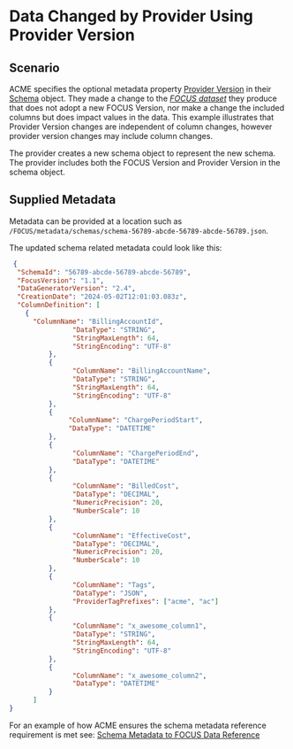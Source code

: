 # Data Changed by Provider Using Provider Version

## Scenario

ACME specifies the optional metadata property [Provider Version](#providerversion) in their [Schema](#schema) object. They made a change to the [*FOCUS dataset*](#glossary:FOCUS-dataset) they produce that does not adopt a new FOCUS Version, nor make a change the included columns but does impact values in the data. This example illustrates that Provider Version changes are independent of column changes, however provider version changes may include column changes.

The provider creates a new schema object to represent the new schema. The provider includes both the FOCUS Version and Provider Version in the schema object.

## Supplied Metadata

Metadata can be provided at a location such as `/FOCUS/metadata/schemas/schema-56789-abcde-56789-abcde-56789.json`.

The updated schema related metadata could look like this:

```json
 {
  "SchemaId": "56789-abcde-56789-abcde-56789",
  "FocusVersion": "1.1",
  "DataGeneratorVersion": "2.4",
  "CreationDate": "2024-05-02T12:01:03.083z",
  "ColumnDefinition": [
    {
      "ColumnName": "BillingAccountId",
                "DataType": "STRING",
                "StringMaxLength": 64,
                "StringEncoding": "UTF-8"
          },
          {
                "ColumnName": "BillingAccountName",
                "DataType": "STRING",
                "StringMaxLength": 64,
                "StringEncoding": "UTF-8"
          },
          {
               "ColumnName": "ChargePeriodStart",
               "DataType": "DATETIME"
          },
          {
                "ColumnName": "ChargePeriodEnd",
                "DataType": "DATETIME"
          },
          {
                "ColumnName": "BilledCost",
                "DataType": "DECIMAL",
                "NumericPrecision": 20,
                "NumberScale": 10
          },
          {
                "ColumnName": "EffectiveCost",
                "DataType": "DECIMAL",
                "NumericPrecision": 20,
                "NumberScale": 10
          },
          {
                "ColumnName": "Tags",
                "DataType": "JSON",
                "ProviderTagPrefixes": ["acme", "ac"]
          },
          {
                "ColumnName": "x_awesome_column1",
                "DataType": "STRING",
                "StringMaxLength": 64,
                "StringEncoding": "UTF-8"
          },
          {
                "ColumnName": "x_awesome_column2",
                "DataType": "DATETIME"
          }
      ]
}
```

For an example of how ACME ensures the schema metadata reference requirement is met see: [Schema Metadata to FOCUS Data Reference](#schemametadatatofocusdatareference)
